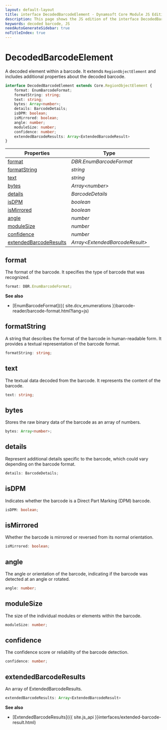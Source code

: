 ```yaml
---
layout: default-layout
title: interface DecodedBarcodeElement - Dynamsoft Core Module JS Edition API Reference
description: This page shows the JS edition of the interface DecodedBarcodeElement in Dynamsoft Core Module.
keywords: decoded barcode, JS
needAutoGenerateSidebar: true
noTitleIndex: true
---
```


# DecodedBarcodeElement

A decoded element within a barcode. It extends `RegionObjectElement` and includes additional properties about the decoded barcode.

```typescript
interface DecodedBarcodeElement extends Core.RegionObjectElement {
    format: EnumBarcodeFormat;
    formatString: string;
    text: string;
    bytes: Array<number>;
    details: BarcodeDetails;
    isDPM: boolean;
    isMirrored: boolean;
    angle: number;
    moduleSize: number;
    confidence: number;
    extendedBarcodeResults: Array<ExtendedBarcodeResult>
}
```

| Properties                                        | Type                            |
| ------------------------------------------------- | ------------------------------- |
| [format](#format)                                 | *DBR.EnumBarcodeFormat*         |
| [formatString](#formatstring)                     | *string*                        |
| [text](#text)                                     | *string*                        |
| [bytes](#bytes)                                   | *Array\<number>*                |
| [details](#details)                               | *BarcodeDetails*                |
| [isDPM](#isdpm)                                   | *boolean*                       |
| [isMirrored](#ismirrored)                         | *boolean*                       |
| [angle](#angle)                                   | *number*                        |
| [moduleSize](#modulesize)                         | *number*                        |
| [confidence](#confidence)                         | *number*                        |
| [extendedBarcodeResults](#extendedbarcoderesults) | *Array\<ExtendedBarcodeResult>* |

## format

The format of the barcode. It specifies the type of barcode that was recognized.

```typescript
format: DBR.EnumBarcodeFormat;
```

**See also**

* [EnumBarcodeFormat]({{ site.dcv_enumerations }}barcode-reader/barcode-format.html?lang=js)

## formatString

A string that describes the format of the barcode in human-readable form. It provides a textual representation of the barcode format.

```typescript
formatString: string;
```

## text

The textual data decoded from the barcode. It represents the content of the barcode.

```typescript
text: string;
```

## bytes

Stores the raw binary data of the barcode as an array of numbers.

```typescript
bytes: Array<number>;
```

## details

Represent additional details specific to the barcode, which could vary depending on the barcode format.

```typescript
details: BarcodeDetails;
```

## isDPM

Indicates whether the barcode is a Direct Part Marking (DPM) barcode.

```typescript
isDPM: boolean;
```

## isMirrored

Whether the barcode is mirrored or reversed from its normal orientation.

```typescript
isMirrored: boolean;
```

## angle

The angle or orientation of the barcode, indicating if the barcode was detected at an angle or rotated.

```typescript
angle: number;
```

## moduleSize

The size of the individual modules or elements within the barcode.

```typescript
moduleSize: number;
```

## confidence

The confidence score or reliability of the barcode detection.

```typescript
confidence: number;
```

## extendedBarcodeResults

An array of ExtendedBarcodeResults.

```typescript
extendedBarcodeResults: Array<ExtendedBarcodeResult>
```

**See also**

* [ExtendedBarcodeResults]({{ site.js_api }}interfaces/extended-barcode-result.html)
